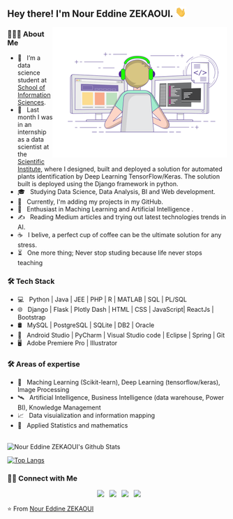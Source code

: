 <h2> Hey there! I'm Nour Eddine ZEKAOUI. <img src="https://raw.githubusercontent.com/zekaouinoureddine/zekaouinoureddine/main/Hi.gif" width="25"></h2>
<img align="right" alt="GIF" src="https://raw.githubusercontent.com/zekaouinoureddine/zekaouinoureddine/main/gif3.gif" width="400"/>

<h3> 👨🏻‍💻 About Me </h3>

- 🔭 &nbsp; I’m a data science student at [School of Information Sciences](http://esi.ac.ma/).
- 🤔 &nbsp; Last month I was in an internship as a data scientist at the [Scientific Institute](http://www.israbat.ac.ma/), where I designed, built and deployed a solution for automated plants identification by Deep Learning TensorFlow/Keras. The solution built is deployed using the Django framework in python.
- 🎓 &nbsp; Studying Data Science, Data Analysis, BI and Web development.
- 💼 &nbsp; Currently, I'm adding my projects in my GitHub.
- 🌱 &nbsp; Enthusiast in Maching Learning and Artificial Intelligence .
- ✍️ &nbsp; Reading Medium articles and trying out latest technologies trends in AI.
- ☕ &nbsp; I belive, a perfect cup of coffee can be the ultimate solution for any stress.
- ⏳ &nbsp; One more thing; Never stop studing because life never stops teaching

<h3>🛠 Tech Stack</h3>

- 💻 &nbsp; Python | Java | JEE | PHP | R | MATLAB | SQL | PL/SQL
- 🌐 &nbsp; Django | Flask | Plotly Dash | HTML | CSS | JavaScript| ReactJs | Bootstrap 
- 🛢 &nbsp; MySQL | PostgreSQL | SQLite | DB2 | Oracle
- 🔧 &nbsp; Android Studio | PyCharm | Visual Studio code | Eclipse | Spring | Git
- 🖥 &nbsp; Adobe Premiere Pro | Illustrator 

<h3>🛠 Areas of expertise </h3>

- 🎯 &nbsp; Maching Learning (Scikit-learn), Deep Learning (tensorflow/keras), Image Processing
- 🛰️ &nbsp; Artificial Intelligence, Business Intelligence (data warehouse, Power BI), Knowledge Management 
- 📈 &nbsp; Data visuialization and information mapping 
- 🎰 &nbsp; Applied Statistics and mathematics 

<br>

<img align="center" src="https://github-readme-stats.vercel.app/api?username=zekaouinoureddine&include_all_commits=true&count_private=true&show_icons=true&line_height=20&title_color=7A7ADB&icon_color=2234AE&text_color=D3D3D3&bg_color=0,000000,130F40" alt="Nour Eddine ZEKAOUI's Github Stats">

</br>

[![Top Langs](https://github-readme-stats.vercel.app/api/top-langs/?username=zekaouinoureddine&layout=compact&text_color=daf7dc&bg_color=151515)](https://github.com/zekaouinoureddine/github-readme-stats)

<h3> 🤝🏻 Connect with Me </h3>

<p align="center">
&nbsp; <a href="" target="_blank" rel="noopener noreferrer"><img src="https://img.icons8.com/plasticine/100/000000/twitter.png" width="50" /></a>  
&nbsp; <a href="" target="_blank" rel="noopener noreferrer"><img src="https://img.icons8.com/plasticine/100/000000/instagram-new.png" width="50" /></a>  
&nbsp; <a href="https://www.linkedin.com/in/nour-eddine-zekaoui-ba43b1177/" target="_blank" rel="noopener noreferrer"><img src="https://img.icons8.com/plasticine/100/000000/linkedin.png" width="50" /></a>
&nbsp; <a href="mailto:noureddinezekaoui@gmail.com" target="_blank" rel="noopener noreferrer"><img src="https://img.icons8.com/plasticine/100/000000/gmail.png"  width="50" /></a> 
</p>

⭐️ From [Nour Eddine ZEKAOUI](https://github.com/zekaouinoureddine) 
